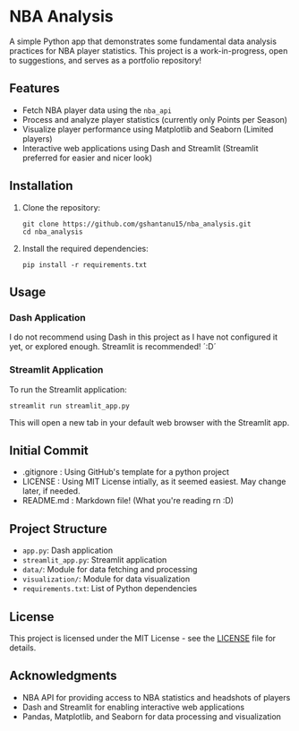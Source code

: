 # NBA Analysis

A simple Python app that demonstrates some fundamental data analysis practices for NBA player statistics. This project is a work-in-progress, open to suggestions, and serves as a portfolio repository!

## Features

- Fetch NBA player data using the `nba_api`
- Process and analyze player statistics (currently only Points per Season)
- Visualize player performance using Matplotlib and Seaborn (Limited players)
- Interactive web applications using Dash and Streamlit (Streamlit preferred for easier and nicer look)

## Installation

1. Clone the repository:
   ```
   git clone https://github.com/gshantanu15/nba_analysis.git
   cd nba_analysis
   ```

2. Install the required dependencies:
   ```
   pip install -r requirements.txt
   ```

## Usage

### Dash Application
I do not recommend using Dash in this project as I have not configured it yet, or explored enough. Streamlit is recommended! ´:D´

### Streamlit Application

To run the Streamlit application:

```
streamlit run streamlit_app.py
```

This will open a new tab in your default web browser with the Streamlit app.

## Initial Commit
- .gitignore : Using GitHub's template for a python project
- LICENSE : Using MIT License intially, as it seemed easiest. May change later, if needed.
- README.md : Markdown file! (What you're reading rn :D)

## Project Structure

- `app.py`: Dash application
- `streamlit_app.py`: Streamlit application
- `data/`: Module for data fetching and processing
- `visualization/`: Module for data visualization
- `requirements.txt`: List of Python dependencies

## License

This project is licensed under the MIT License - see the [LICENSE](LICENSE) file for details.

## Acknowledgments

- NBA API for providing access to NBA statistics and headshots of players
- Dash and Streamlit for enabling interactive web applications
- Pandas, Matplotlib, and Seaborn for data processing and visualization